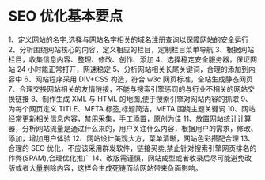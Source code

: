 # SEO 优化基本要点

1、定义网站的名字,选择与网站名字相关的域名注册查询以保障网站的安全运行
2、分析围绕网站核心的内容，定义相应的栏目，定制栏目菜单导航
3、根据网站栏目，收集信息内容、整理、修改、创作、添加
4、选择稳定安全服务器，保证网站 24 小时能正常打开，网速稳定
5、分析网站相关长尾关键词，合理的添加到内容中
6、网站程序采用 DIV+CSS 构造，符合 w3c 网页标准，全站生成静态网页
7、合理交换网站相关的友情链接，不能与搜索引擎惩罚的与行业不相关的网站交换链接
8、制作生成 XML 与 HTML 的地图,便于搜索引擎对网站内容的抓取
9、为每个网页定义 TITLE、META 标签,标题简洁，META 围绕主题关键词
10、网站经常更新相关信息内容，禁用采集，手工添置，原创为佳
11、放置网站统计计算器，分析网站流量是通过什么来的，用户关注什么内容，根据用户的需求，修改、添加，增加用户体验
12、网站设计美观大方，菜单清晰，网站色彩搭配合理
13、合理的 SEO 优化，不应该采用群发软件，链接买卖,禁止针对搜索引擎网页排名的作弊(SPAM),合理优化推广
14、改版需谨慎，网站成型或者收录后尽可能避免改版或者大量删除内容，这样会生成死链而给网站带来负面影响。